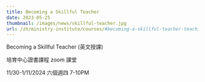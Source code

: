 ```yaml
---
title: Becoming a Skillful Teacher
date: 2023-05-25
thumbnail: /images/news/skillful-teacher.jpg
url: /zh/ministry-institute/courses/#becoming-a-skillful-teacher-teaching-and-learning-strategies-for-children-in-a-changing-world-課程編碼-ft02-3-學分-英文教學zoom-授課
---
```


Becoming a Skillful Teacher (英文授課)

培育中心證書課程 zoom 課堂

11/30-1/11/2024 六個週四 7-10PM